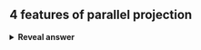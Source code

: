 ## 4 features of parallel projection
<details>
<summary><b>Reveal answer</b></summary>
Projectors are parallel<br>Distance of object from the center of projection is infinite<br>parallel projection can preserve the relative proportion of an object<br>Not a realistic view of object
</details>
